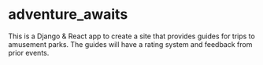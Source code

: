 # adventure_awaits
This is a Django &amp; React app to create a site that provides guides for trips to amusement parks. The guides will have a rating system and feedback from prior events.
